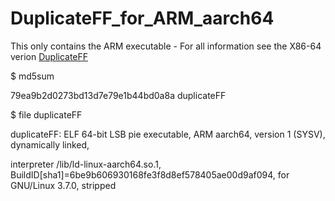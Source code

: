 # DuplicateFF_for_ARM_aarch64

This only contains the ARM executable - For all information see the X86-64 verion  [DuplicateFF](https://github.com/Jim-JMCD/DuplicateFF)

$ md5sum 

79ea9b2d0273bd13d7e79e1b44bd0a8a  duplicateFF

$ file duplicateFF

duplicateFF: ELF 64-bit LSB pie executable, ARM aarch64, version 1 (SYSV), dynamically linked, 

interpreter /lib/ld-linux-aarch64.so.1, BuildID[sha1]=6be9b606930168fe3f8d8ef578405ae00d9af094, for GNU/Linux 3.7.0, stripped
